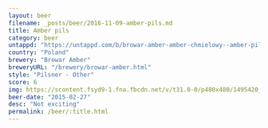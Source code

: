 ```yaml
---
layout: beer
filename: _posts/beer/2016-11-09-amber-pils.md
title: Amber pils
category: beer
untappd: "https://untappd.com/b/browar-amber-amber-chmielowy--amber-pils-beer/398331"
country: "Poland"
brewery: "Browar Amber"
breweryURL: "/brewery/browar-amber.html"
style: "Pilsner - Other"
score: 6
img: https://scontent.fsyd9-1.fna.fbcdn.net/v/t31.0-0/p480x480/1495420_10153118668708745_4563543533450469126_o.jpg?_nc_cat=108&_nc_sid=e007fa&_nc_ohc=aVelMYIj5eEAX_AY8tG&_nc_ht=scontent.fsyd9-1.fna&tp=6&oh=4fbf952ed7b2926df4a39eafc1469127&oe=5F93B003
beer-date: "2015-02-27"
desc: "Not exciting"
permalink: /beer/:title.html
---
```

